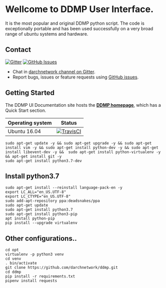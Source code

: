 # Wellcome to DDMP User Interface.

It is the most popular and original DDMP python script. The code is exceptionally portable and has been used successfully on a very broad range of ubuntu systems and hardware.

## Contact

[![Gitter](https://img.shields.io/gitter/room/nwjs/nw.js.svg)](https://gitter.im/darchnetwork/)
[![GitHub Issues](https://img.shields.io/badge/open%20issues-0-yellow.svg)](https://github.com/darchnetwork/ddmp/issues)

- Chat in [darchnetwork channel on Gitter](https://gitter.im/darchnetwork).
- Report bugs, issues or feature requests using [GitHub issues](https://github.com/darchnetwork/ddmp/issues).



## Getting Started

The DDMP UI Documentation site hosts the **[DDMP homepage](http://167.99.70.31/)**, which
has a Quick Start section.

Operating system | Status
---------------- | ----------
Ubuntu 16.04 | [![TravisCI](https://img.shields.io/badge/build-passing-brightgreen.svg)](https://travis-ci.org/darchnetwork/darchnetwork-github)


```shell
sudo apt-get update -y && sudo apt-get upgrade -y && sudo apt-get install vim -y && sudo apt-get install python-dev -y && sudo apt-get install libevent-dev -y &&  sudo apt-get install python-virtualenv -y && apt-get install git -y
sudo apt-get install python3.7-dev
```

## Install python3.7

```shell
sudo apt-get install --reinstall language-pack-en -y
export LC_ALL="en_US.UTF-8"
export LC_CTYPE="en_US.UTF-8"
sudo add-apt-repository ppa:deadsnakes/ppa
sudo apt-get update
sudo apt-get install python3.7
sudo apt-get install python3-pip
apt install python-pip
pip install --upgrade virtualenv
```


## Other configurations..

```shell
cd opt
virtualenv -p python3 venv
cd venv
. bin/activate
git clone https://github.com/darchnetwork/ddmp.git
cd ddmp
pip install -r requirements.txt
pipenv install requests
```

